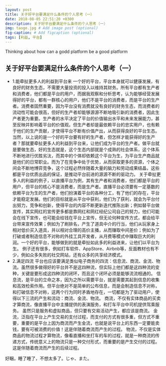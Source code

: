 ```yaml
---
layout: post
title: 关于好平台要满足什么条件的个人思考（一）
date: 2018-08-05 22:51:20 +0300
description: 关于好平台要满足什么条件的个人思考（一）
img: taoge.jpg # Add image post (optional)
fig-caption: # Add figcaption (optional)
tags: [利益, 平台]
---
```


Thinking about how can a godd platform be a good platform



## 关于好平台要满足什么条件的个人思考（一）

* 1.能牵扯更多人的利益到平台来
一个好的平台，平台本身就可以健康发展，有良好的财务生态，不需要大量投资的投入以维持其财务。所有平台都有生产者和消费者，他们都是平台的用户，而据我观察和分析思考，认为能够经营发展得好的平台，都有一群核心的用户，他们不是平台的消费者，而是平台的生产者。消费者固然重要，因为平台没有消费就没有良好的财务生态，而消费者的流动性可能会很高，但好的生产者却能够源源不断地吸引新的消费者，因此生产者更为重要。生产者的水平决定了平台的价值输出水平和未来发展能力，甚至反映并影响着平台的价值观。但生产者却是最依赖平台的忠实用户，也有赖于他们的生产贡献，才使得平台不断有价值产出，从而获得良好的平台生态。
当然，以上说的是一个好的平台要有好的生产者，但怎样才能获得好的生产者？那就要牵扯更多人的利益到平台来，让他们成为平台的生产者。做平台就是要做生态，好的生态就是，这个生态内部就是个成熟的社会体系，这个体系不断地进行优胜劣汰，而其中的个体却依赖这个平台为生，为平台生产商品就是他们的日常职业。而为了在竞争中处于优势，从而获取更多的资源，个体之间会不断地博弈竞争，这个过程必然伴随着大量的脑力和劳动成果结晶，这些都是平台优质出品的保证，是推动平台前进的源源不断的驱动力。
关于牵扯更多人的利益的例子，以直播平台为例，其有生产者和消费者，他们都是平台的用户，但平台的核心不是消费者，而是生产者。直播平台必须要有一定基数的依赖平台为生的生产者，他们扮演着平台的各种分工，有了他们的存在，平台才能稳定发展。他们的目标就是从平台中获利，他们为了获利，就会为平台付出努力，竞争和创新，使得平台的内容不断更新迭代推陈出新；例如替平台做宣传，其实网红的宣传更多都是靠网红和网红经纪公司自己的努力，他们可能会在线下宣传，也可能会给钱在平台上宣传，但无论何种宣传方式，都会给平台带来宣传效果；例如为了刷排名，产生了道具中介的行当，他们从玩家身上相对低价买入道具，并以相对合理的高价主播，从而赚取中间差价；例如为了打破或者制造信息不对称的外挂工具开发者，从月费等模式中赚取巨大的利润。一个好的平台，能够做到的就是牵扯如此多的利益进来，让他们以平台为生。
例子还有很多，例如打车软件、AppStore、Airbnb等，反面教材也有不少，例如众多失败的社交网站，还有众多的共享经济模式。
* 2.满足四流
平台也应该要满足类似电子商务的四流：信息流、商流、金流、物流。虽然很多做得好的平台并不是这四种流，但实际上他们都是这四种流的变种，关键是要形成这四种流的闭环，而且这个闭环必须是能够流流相通的。
信息流，是平台的立命之本，因为之所以需要平台，就是需要其起到信息的收集和高效检索作用。但平台绝对不是简单的公布信息，而是会制造信息不对称，和打破信息不对称，这两个行为同时矛盾地存在，一切都是为了驱动用户，使得以下三流的产生和流动：商流、金流、物流。
商流，不仅有实体商品的买卖才算商流，像直播平台中主播提供的表演服务，和打车平台中司机提供驾乘服务。 虽然只是服务和虚拟商品，但只要有交易活动产生，都应该是商流。
金流，泛指在平台上产生交易的支付过程，而支付的方式有很多重，但方式不重要，重要的是平台上因为商流而产生金流，也就是说平台上的东西一定要能卖钱，要有可被消费的价值！这是伴随着商流而产生的过程。
物流，不仅是实体商品的物流过程才算物流，像看直播和坐打车的车的过程，就是一种商流的传递方式，传统意义上的物流只是一种交付形式，而重要的是产生交付的过程。这是伴随着商流而产生的后续过程。

好睏，睡了睡了，不想太多了。じゃ、また。
